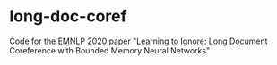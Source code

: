 # long-doc-coref
Code for the EMNLP 2020 paper "Learning to Ignore: Long Document Coreference with Bounded Memory Neural Networks"
